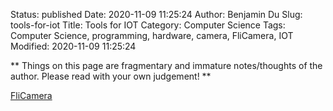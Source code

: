 Status: published
Date: 2020-11-09 11:25:24
Author: Benjamin Du
Slug: tools-for-iot
Title: Tools for IOT
Category: Computer Science
Tags: Computer Science, programming, hardware, camera, FliCamera, IOT
Modified: 2020-11-09 11:25:24

**
Things on this page are fragmentary and immature notes/thoughts of the author.
Please read with your own judgement!
**


[FliCamera](https://github.com/sdss/flicamera)